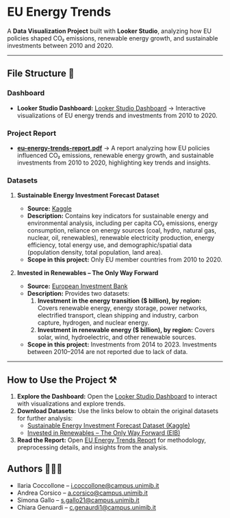 # EU Energy Trends

A **Data Visualization Project** built with **Looker Studio**, analyzing how EU policies shaped CO₂ emissions, renewable energy growth, and sustainable investments between 2010 and 2020.  

---

## File Structure 📁

### Dashboard
- **Looker Studio Dashboard:** [Looker Studio Dashboard](https://lookerstudio.google.com/s/p4w8uzwdh2A) → Interactive visualizations of EU energy trends and investments from 2010 to 2020.

### Project Report
- **[eu-energy-trends-report.pdf](./reports/eu-energy-trends-report.pdf)** → A report analyzing how EU policies influenced CO₂ emissions, renewable energy growth, and sustainable investments from 2010 to 2020, highlighting key trends and insights.

### Datasets
1. **Sustainable Energy Investment Forecast Dataset**  
   - **Source:** [Kaggle](https://www.kaggle.com/datasets/zelihayb/sustainable-energy-investment-forecast-dataset/data)  
   - **Description:** Contains key indicators for sustainable energy and environmental analysis, including per capita CO₂ emissions, energy consumption, reliance on energy sources (coal, hydro, natural gas, nuclear, oil, renewables), renewable electricity production, energy efficiency, total energy use, and demographic/spatial data (population density, total population, land area).  
   - **Scope in this project:** Only EU member countries from 2010 to 2020.

2. **Invested in Renewables – The Only Way Forward**  
   - **Source:** [European Investment Bank](https://www.eib.org/en/essays/europe-energy-transition-renewable)  
   - **Description:** Provides two datasets:  
     1. **Investment in the energy transition ($ billion), by region:** Covers renewable energy, energy storage, power networks, electrified transport, clean shipping and industry, carbon capture, hydrogen, and nuclear energy.  
     2. **Investment in renewable energy ($ billion), by region:** Covers solar, wind, hydroelectric, and other renewable sources.  
   - **Scope in this project:** Investments from 2014 to 2023. Investments between 2010–2014 are not reported due to lack of data.

---

## How to Use the Project ⚒️

1. **Explore the Dashboard:** Open the [Looker Studio Dashboard](https://lookerstudio.google.com/s/p4w8uzwdh2A) to interact with visualizations and explore trends.  
2. **Download Datasets:** Use the links below to obtain the original datasets for further analysis:  
   - [Sustainable Energy Investment Forecast Dataset (Kaggle)](https://www.kaggle.com/datasets/zelihayb/sustainable-energy-investment-forecast-dataset/data)  
   - [Invested in Renewables – The Only Way Forward (EIB)](https://www.eib.org/en/essays/europe-energy-transition-renewable)  
3. **Read the Report:** Open [EU Energy Trends Report](eu-energy-trends-report.pdf) for methodology, preprocessing details, and insights from the analysis.  

## Authors 👩🏻‍💻

- Ilaria Coccollone – [i.coccollone@campus.unimib.it](mailto:i.coccollone@campus.unimib.it)  
- Andrea Corsico – [a.corsico@campus.unimib.it](mailto:a.corsico@campus.unimib.it)
- Simona Gallo – [s.gallo21@campus.unimib.it](mailto:s.gallo21@campus.unimib.it)  
- Chiara Genuardi – [c.genaurdi1@campus.unimib.it](mailto:c.genaurdi1@campus.unimib.it)
